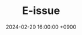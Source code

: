---
layout: media_detail
title: "E-issue"
date: 2024-02-20 16:00:00 +0900
image: "eissue.jpg"
detail: "Dr. Yim's talk on bilingual language development was on the E-issue." 
long_detail: "<iframe width='560' height='315' src='https://www.youtube.com/embed/QJ_s3jTJOVA?si=gmIlnsPMLx8Z-o3b' frameborder='0' allow='accelerometer; autoplay; encrypted-media; gyroscope; picture-in-picture' allowfullscreen></iframe><br>Dr. Yim's talk on bilingual language development was on the E-issue. You can watch her interview on Youtube. 

[online] Available https://youtu.be/QJ_s3jTJOVA?si=llKXGSG1I1rJyztQ"

---